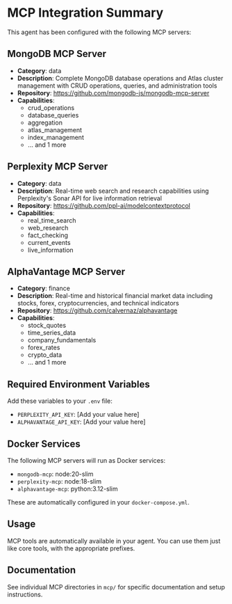# MCP Integration Summary

This agent has been configured with the following MCP servers:

## MongoDB MCP Server
- **Category**: data
- **Description**: Complete MongoDB database operations and Atlas cluster management with CRUD operations, queries, and administration tools
- **Repository**: https://github.com/mongodb-js/mongodb-mcp-server
- **Capabilities**:
  - crud_operations
  - database_queries
  - aggregation
  - atlas_management
  - index_management
  - ... and 1 more

## Perplexity MCP Server
- **Category**: data
- **Description**: Real-time web search and research capabilities using Perplexity's Sonar API for live information retrieval
- **Repository**: https://github.com/ppl-ai/modelcontextprotocol
- **Capabilities**:
  - real_time_search
  - web_research
  - fact_checking
  - current_events
  - live_information

## AlphaVantage MCP Server
- **Category**: finance
- **Description**: Real-time and historical financial market data including stocks, forex, cryptocurrencies, and technical indicators
- **Repository**: https://github.com/calvernaz/alphavantage
- **Capabilities**:
  - stock_quotes
  - time_series_data
  - company_fundamentals
  - forex_rates
  - crypto_data
  - ... and 1 more

## Required Environment Variables

Add these variables to your `.env` file:

- `PERPLEXITY_API_KEY`: [Add your value here]
- `ALPHAVANTAGE_API_KEY`: [Add your value here]

## Docker Services

The following MCP servers will run as Docker services:

- `mongodb-mcp`: node:20-slim
- `perplexity-mcp`: node:18-slim
- `alphavantage-mcp`: python:3.12-slim

These are automatically configured in your `docker-compose.yml`.

## Usage

MCP tools are automatically available in your agent. You can use them just like core tools, with the appropriate prefixes.

## Documentation

See individual MCP directories in `mcp/` for specific documentation and setup instructions.
